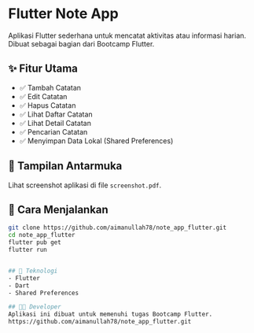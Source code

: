 # Flutter Note App

Aplikasi Flutter sederhana untuk mencatat aktivitas atau informasi harian. Dibuat sebagai bagian dari Bootcamp Flutter.

## ✨ Fitur Utama

- ✅ Tambah Catatan
- ✅ Edit Catatan
- ✅ Hapus Catatan
- ✅ Lihat Daftar Catatan
- ✅ Lihat Detail Catatan
- ✅ Pencarian Catatan
- ✅ Menyimpan Data Lokal (Shared Preferences)

## 📱 Tampilan Antarmuka
Lihat screenshot aplikasi di file `screenshot.pdf`.

## 🚀 Cara Menjalankan
```bash
git clone https://github.com/aimanullah78/note_app_flutter.git
cd note_app_flutter
flutter pub get
flutter run


## 🧱 Teknologi
- Flutter
- Dart
- Shared Preferences

## 👨‍💻 Developer
Aplikasi ini dibuat untuk memenuhi tugas Bootcamp Flutter.
https://github.com/aimanullah78/note_app_flutter.git

